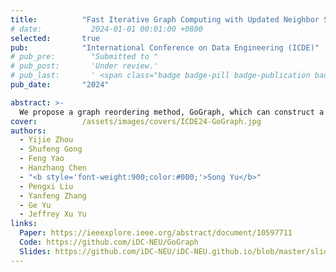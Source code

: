 ```yaml
---
title:          "Fast Iterative Graph Computing with Updated Neighbor States"
# date:           2024-01-01 00:01:00 +0800
selected:       true
pub:            "International Conference on Data Engineering (ICDE)"
# pub_pre:        "Submitted to "
# pub_post:       'Under review.'
# pub_last:       ' <span class="badge badge-pill badge-publication badge-success">Spotlight</span>'
pub_date:       "2024"

abstract: >-
  We propose a graph reordering method, GoGraph, which can construct a well-formed vertex processing order effectively reducing the number of iteration rounds and, consequently, accelerating iterative computation. Before delving into GoGraph, a metric function is introduced to quantify the efficiency of vertex processing order in accelerating iterative computation. This metric reflects the quality of the processing order by counting the number of edges whose source precedes the destination. GoGraph employs a divide-and-conquer mindset to establish the vertex processing order by maximizing the value of the metric function. 
cover:          /assets/images/covers/ICDE24-GoGraph.jpg
authors:
  - Yijie Zhou
  - Shufeng Gong
  - Feng Yao
  - Hanzhang Chen
  - "<b style='font-weight:900;color:#000;'>Song Yu</b>"
  - Pengxi Liu
  - Yanfeng Zhang
  - Ge Yu
  - Jeffrey Xu Yu
links:
  Paper: https://ieeexplore.ieee.org/abstract/document/10597711
  Code: https://github.com/iDC-NEU/GoGraph
  Slides: https://github.com/iDC-NEU/iDC-NEU.github.io/blob/master/slides/GoGraph_ICDE24.pdf
---
```

